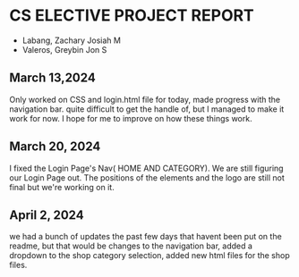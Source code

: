 # CS ELECTIVE PROJECT REPORT
- Labang, Zachary Josiah M
- Valeros, Greybin Jon S

 ## March 13,2024
Only worked on CSS and login.html file for today, made progress with the navigation bar. quite difficult to get the handle of, but I managed to make it work for now. I hope for me to improve on how these things work.

 ## March 20, 2024
 I fixed the Login Page's Nav( HOME AND CATEGORY). We are still figuring our Login Page out. The positions of the elements and the logo are still not final but we're working on it. 

## April 2, 2024
we had a bunch of updates the past few days that havent been put on the readme, but that would be changes to the navigation bar, added a dropdown to the shop category selection, added new html files for the shop files.
